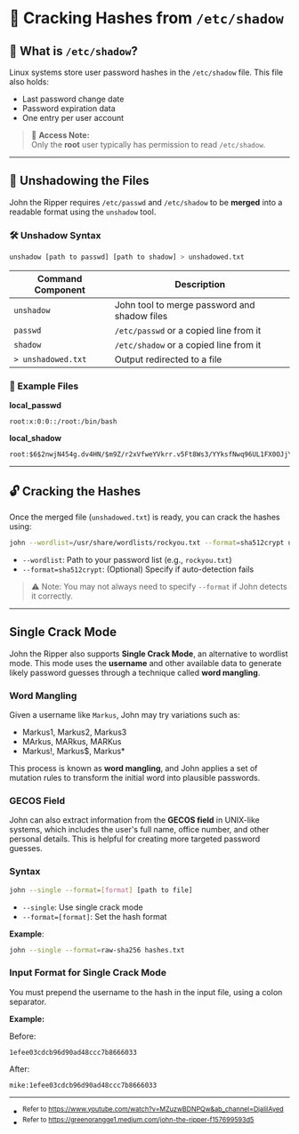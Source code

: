 # 🧩 Cracking Hashes from `/etc/shadow`

## 📁 What is `/etc/shadow`?

Linux systems store user password hashes in the `/etc/shadow` file. This file also holds:
- Last password change date
- Password expiration data
- One entry per user account

> 🔐 **Access Note:**  
Only the **root** user typically has permission to read `/etc/shadow`.

---

## 🔄 Unshadowing the Files

John the Ripper requires `/etc/passwd` and `/etc/shadow` to be **merged** into a readable format using the `unshadow` tool.

### 🛠️ Unshadow Syntax
```bash
unshadow [path to passwd] [path to shadow] > unshadowed.txt
```

| Command Component | Description |
|------------------|-------------|
| `unshadow`       | John tool to merge password and shadow files |
| `passwd`         | `/etc/passwd` or a copied line from it |
| `shadow`         | `/etc/shadow` or a copied line from it |
| `> unshadowed.txt` | Output redirected to a file |

### 📄 Example Files

**local_passwd**
```
root:x:0:0::/root:/bin/bash
```

**local_shadow**
```
root:$6$2nwjN454g.dv4HN/$m9Z/r2xVfweYVkrr.v5Ft8Ws3/YYksfNwq96UL1FX0OJjY1L6l.DS3KEVsZ9rOVLB/ldTeEL/OIhJZ4GMFMGA0:18576::::::
```

---

## 🔓 Cracking the Hashes

Once the merged file (`unshadowed.txt`) is ready, you can crack the hashes using:

```bash
john --wordlist=/usr/share/wordlists/rockyou.txt --format=sha512crypt unshadowed.txt
```

- `--wordlist`: Path to your password list (e.g., `rockyou.txt`)
- `--format=sha512crypt`: (Optional) Specify if auto-detection fails

> ⚠️ Note: You may not always need to specify `--format` if John detects it correctly.

---


## Single Crack Mode

John the Ripper also supports **Single Crack Mode**, an alternative to wordlist mode. This mode uses the **username** and other available data to generate likely password guesses through a technique called **word mangling**.

### Word Mangling

Given a username like `Markus`, John may try variations such as:

- Markus1, Markus2, Markus3
- MArkus, MARkus, MARKus
- Markus!, Markus$, Markus*

This process is known as **word mangling**, and John applies a set of mutation rules to transform the initial word into plausible passwords.

### GECOS Field

John can also extract information from the **GECOS field** in UNIX-like systems, which includes the user's full name, office number, and other personal details. This is helpful for creating more targeted password guesses.

### Syntax

```bash
john --single --format=[format] [path to file]
```

- `--single`: Use single crack mode
- `--format=[format]`: Set the hash format

**Example**:

```bash
john --single --format=raw-sha256 hashes.txt
```

### Input Format for Single Crack Mode

You must prepend the username to the hash in the input file, using a colon separator.

**Example:**

Before:
```
1efee03cdcb96d90ad48ccc7b8666033
```

After:
```
mike:1efee03cdcb96d90ad48ccc7b8666033
```


---

- <sup>Refer to https://www.youtube.com/watch?v=MZuzwBDNPQw&ab_channel=DjalilAyed</sup>
- <sup>Refer to https://greenorangge1.medium.com/john-the-ripper-f157699593d5</sup>
